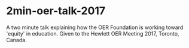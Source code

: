 # 2min-oer-talk-2017
A  two minute talk explaining how the OER Foundation is working toward 'equity' in education. Given to the Hewlett OER Meeting 2017, Toronto, Canada.
